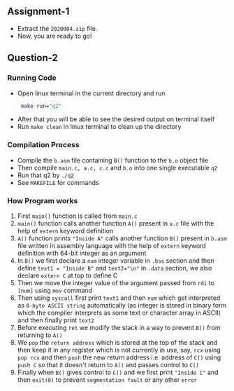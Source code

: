 ## Assignment-1

- Extract the `2020004.zip` file.
- Now, you are ready to go!

## Question-2
### Running Code
    
- Open linux terminal in the current directory and run
   ```sh
    make run="q2" 
   ```
- After that you will be able to see the desired output on terminal itself
- Run `make clean` in linux terminal to clean up the directory

### Compilation Process
- Compile the `b.asm` file containing `B()` function to the `b.o` object file
- Then compile `main.c, a.c, c.c` and `b.o` into one single executable `q2`
- Run that q2 by `./q2`
- See `MAKEFILE` for commands

### How Program works
1. First `main()` function is called from `main.c`
2. `main()` function calls another function `A()` present in `a.c` file with the help of `extern` keyword definition
3. `A()` function prints `"Inside A"` calls another function `B()` present in `b.asm` file written in assembly language  with the help of `extern` keyword definition with 64-bit integer as an argument
4. In `B()` we first declare a `num` integer variable in `.bss` section and then define `text1 = "Inside B"` and `text2="\n"` in `.data` section, we also declare `extern C` at top to define C
5. Then we move the integer value of the argument passed from `rdi` to `[num]` using `mov` command
6. Then using `syscall` first print `text1` and then `num` which get interpreted as `8-byte ASCII string` automatically (as integer is stored in binary form which the compiler interprets as some text or character array in ASCII) and then finally print `text2`
7. Before executing `ret` we modify the stack in a way to prevent `B()` from returning to `A()`
7. We `pop` the `return address` which is stored at the top of the stack and then keep it in any register which is not currently in use, say, `rcx` using `pop rcx` and then `push` the new return address i.e. address of `C()` using `push C` so that it doesn't return to `A()` and passes control to `C()`
8. Finally when `B()` gives control to `C()` and we first print `"Inside C"` and then `exit(0)` to prevent `segmentation fault` or any other `error`

<br/>
